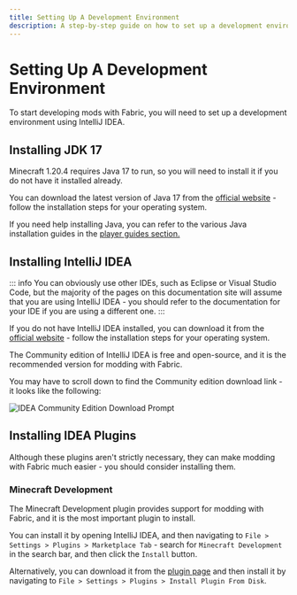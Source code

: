```yaml
---
title: Setting Up A Development Environment
description: A step-by-step guide on how to set up a development environment to create mods using Fabric.
---
```


# Setting Up A Development Environment

To start developing mods with Fabric, you will need to set up a development environment using IntelliJ IDEA.

## Installing JDK 17

Minecraft 1.20.4 requires Java 17 to run, so you will need to install it if you do not have it installed already.

You can download the latest version of Java 17 from the [official website](https://www.oracle.com/java/technologies/javase-jdk17-downloads.html) - follow the installation steps for your operating system.

If you need help installing Java, you can refer to the various Java installation guides in the [player guides section.](../../players/index.md)

## Installing IntelliJ IDEA

::: info
You can obviously use other IDEs, such as Eclipse or Visual Studio Code, but the majority of the pages on this documentation site will assume that you are using IntelliJ IDEA - you should refer to the documentation for your IDE if you are using a different one.
:::

If you do not have IntelliJ IDEA installed, you can download it from the [official website](https://www.jetbrains.com/idea/download/) - follow the installation steps for your operating system.

The Community edition of IntelliJ IDEA is free and open-source, and it is the recommended version for modding with Fabric.

You may have to scroll down to find the Community edition download link - it looks like the following:

![IDEA Community Edition Download Prompt](/assets/develop/getting-started/idea-community.png)

## Installing IDEA Plugins

Although these plugins aren't strictly necessary, they can make modding with Fabric much easier - you should consider installing them.

### Minecraft Development

The Minecraft Development plugin provides support for modding with Fabric, and it is the most important plugin to install.

You can install it by opening IntelliJ IDEA, and then navigating to `File > Settings > Plugins > Marketplace Tab` - search for `Minecraft Development` in the search bar, and then click the `Install` button.

Alternatively, you can download it from the [plugin page](https://plugins.jetbrains.com/plugin/8327-minecraft-development) and then install it by navigating to `File > Settings > Plugins > Install Plugin From Disk`.


